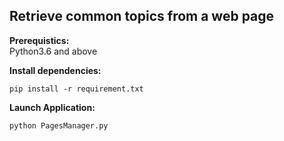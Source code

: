 ## Retrieve common topics from a web page
**Prerequistics:**<br />
Python3.6 and above

**Install dependencies:**<br />
```
pip install -r requirement.txt
```

**Launch Application:**<br />
```
python PagesManager.py
```




